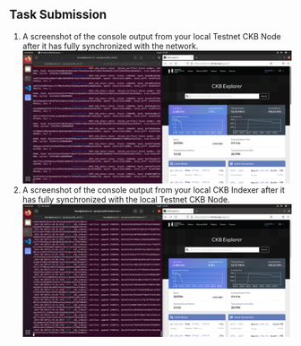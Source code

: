 ## Task Submission
1. A screenshot of the console output from your local Testnet CKB Node after it has fully synchronized with the network. 
![Alt text](https://github.com/knnlrts/nervos-hackaton/blob/main/task-0/ckb.png)
2. A screenshot of the console output from your local CKB Indexer after it has fully synchronized with the local Testnet CKB Node.
![Alt text](https://github.com/knnlrts/nervos-hackaton/blob/main/task-0/ckb-indexer.png)
